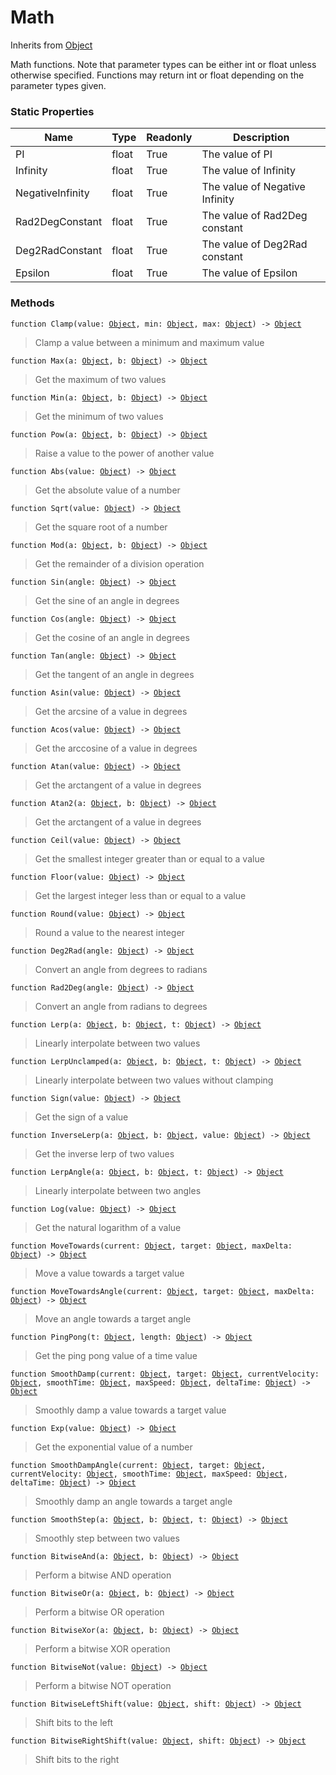 # Math
Inherits from [Object](../objects/Object.md)

Math functions. Note that parameter types can be either int or float unless otherwise specified.
Functions may return int or float depending on the parameter types given.

### Static Properties
|Name|Type|Readonly|Description|
|---|---|---|---|
|PI|float|True|The value of PI|
|Infinity|float|True|The value of Infinity|
|NegativeInfinity|float|True|The value of Negative Infinity|
|Rad2DegConstant|float|True|The value of Rad2Deg constant|
|Deg2RadConstant|float|True|The value of Deg2Rad constant|
|Epsilon|float|True|The value of Epsilon|


### Methods
<pre class="language-typescript"><code class="lang-typescript">function Clamp(value: <a data-footnote-ref href="#user-content-fn-37">Object</a>, min: <a data-footnote-ref href="#user-content-fn-37">Object</a>, max: <a data-footnote-ref href="#user-content-fn-37">Object</a>) -> <a data-footnote-ref href="#user-content-fn-37">Object</a></code></pre>
> Clamp a value between a minimum and maximum value

<pre class="language-typescript"><code class="lang-typescript">function Max(a: <a data-footnote-ref href="#user-content-fn-37">Object</a>, b: <a data-footnote-ref href="#user-content-fn-37">Object</a>) -> <a data-footnote-ref href="#user-content-fn-37">Object</a></code></pre>
> Get the maximum of two values

<pre class="language-typescript"><code class="lang-typescript">function Min(a: <a data-footnote-ref href="#user-content-fn-37">Object</a>, b: <a data-footnote-ref href="#user-content-fn-37">Object</a>) -> <a data-footnote-ref href="#user-content-fn-37">Object</a></code></pre>
> Get the minimum of two values

<pre class="language-typescript"><code class="lang-typescript">function Pow(a: <a data-footnote-ref href="#user-content-fn-37">Object</a>, b: <a data-footnote-ref href="#user-content-fn-37">Object</a>) -> <a data-footnote-ref href="#user-content-fn-37">Object</a></code></pre>
> Raise a value to the power of another value

<pre class="language-typescript"><code class="lang-typescript">function Abs(value: <a data-footnote-ref href="#user-content-fn-37">Object</a>) -> <a data-footnote-ref href="#user-content-fn-37">Object</a></code></pre>
> Get the absolute value of a number

<pre class="language-typescript"><code class="lang-typescript">function Sqrt(value: <a data-footnote-ref href="#user-content-fn-37">Object</a>) -> <a data-footnote-ref href="#user-content-fn-37">Object</a></code></pre>
> Get the square root of a number

<pre class="language-typescript"><code class="lang-typescript">function Mod(a: <a data-footnote-ref href="#user-content-fn-37">Object</a>, b: <a data-footnote-ref href="#user-content-fn-37">Object</a>) -> <a data-footnote-ref href="#user-content-fn-37">Object</a></code></pre>
> Get the remainder of a division operation

<pre class="language-typescript"><code class="lang-typescript">function Sin(angle: <a data-footnote-ref href="#user-content-fn-37">Object</a>) -> <a data-footnote-ref href="#user-content-fn-37">Object</a></code></pre>
> Get the sine of an angle in degrees

<pre class="language-typescript"><code class="lang-typescript">function Cos(angle: <a data-footnote-ref href="#user-content-fn-37">Object</a>) -> <a data-footnote-ref href="#user-content-fn-37">Object</a></code></pre>
> Get the cosine of an angle in degrees

<pre class="language-typescript"><code class="lang-typescript">function Tan(angle: <a data-footnote-ref href="#user-content-fn-37">Object</a>) -> <a data-footnote-ref href="#user-content-fn-37">Object</a></code></pre>
> Get the tangent of an angle in degrees

<pre class="language-typescript"><code class="lang-typescript">function Asin(value: <a data-footnote-ref href="#user-content-fn-37">Object</a>) -> <a data-footnote-ref href="#user-content-fn-37">Object</a></code></pre>
> Get the arcsine of a value in degrees

<pre class="language-typescript"><code class="lang-typescript">function Acos(value: <a data-footnote-ref href="#user-content-fn-37">Object</a>) -> <a data-footnote-ref href="#user-content-fn-37">Object</a></code></pre>
> Get the arccosine of a value in degrees

<pre class="language-typescript"><code class="lang-typescript">function Atan(value: <a data-footnote-ref href="#user-content-fn-37">Object</a>) -> <a data-footnote-ref href="#user-content-fn-37">Object</a></code></pre>
> Get the arctangent of a value in degrees

<pre class="language-typescript"><code class="lang-typescript">function Atan2(a: <a data-footnote-ref href="#user-content-fn-37">Object</a>, b: <a data-footnote-ref href="#user-content-fn-37">Object</a>) -> <a data-footnote-ref href="#user-content-fn-37">Object</a></code></pre>
> Get the arctangent of a value in degrees

<pre class="language-typescript"><code class="lang-typescript">function Ceil(value: <a data-footnote-ref href="#user-content-fn-37">Object</a>) -> <a data-footnote-ref href="#user-content-fn-37">Object</a></code></pre>
> Get the smallest integer greater than or equal to a value

<pre class="language-typescript"><code class="lang-typescript">function Floor(value: <a data-footnote-ref href="#user-content-fn-37">Object</a>) -> <a data-footnote-ref href="#user-content-fn-37">Object</a></code></pre>
> Get the largest integer less than or equal to a value

<pre class="language-typescript"><code class="lang-typescript">function Round(value: <a data-footnote-ref href="#user-content-fn-37">Object</a>) -> <a data-footnote-ref href="#user-content-fn-37">Object</a></code></pre>
> Round a value to the nearest integer

<pre class="language-typescript"><code class="lang-typescript">function Deg2Rad(angle: <a data-footnote-ref href="#user-content-fn-37">Object</a>) -> <a data-footnote-ref href="#user-content-fn-37">Object</a></code></pre>
> Convert an angle from degrees to radians

<pre class="language-typescript"><code class="lang-typescript">function Rad2Deg(angle: <a data-footnote-ref href="#user-content-fn-37">Object</a>) -> <a data-footnote-ref href="#user-content-fn-37">Object</a></code></pre>
> Convert an angle from radians to degrees

<pre class="language-typescript"><code class="lang-typescript">function Lerp(a: <a data-footnote-ref href="#user-content-fn-37">Object</a>, b: <a data-footnote-ref href="#user-content-fn-37">Object</a>, t: <a data-footnote-ref href="#user-content-fn-37">Object</a>) -> <a data-footnote-ref href="#user-content-fn-37">Object</a></code></pre>
> Linearly interpolate between two values

<pre class="language-typescript"><code class="lang-typescript">function LerpUnclamped(a: <a data-footnote-ref href="#user-content-fn-37">Object</a>, b: <a data-footnote-ref href="#user-content-fn-37">Object</a>, t: <a data-footnote-ref href="#user-content-fn-37">Object</a>) -> <a data-footnote-ref href="#user-content-fn-37">Object</a></code></pre>
> Linearly interpolate between two values without clamping

<pre class="language-typescript"><code class="lang-typescript">function Sign(value: <a data-footnote-ref href="#user-content-fn-37">Object</a>) -> <a data-footnote-ref href="#user-content-fn-37">Object</a></code></pre>
> Get the sign of a value

<pre class="language-typescript"><code class="lang-typescript">function InverseLerp(a: <a data-footnote-ref href="#user-content-fn-37">Object</a>, b: <a data-footnote-ref href="#user-content-fn-37">Object</a>, value: <a data-footnote-ref href="#user-content-fn-37">Object</a>) -> <a data-footnote-ref href="#user-content-fn-37">Object</a></code></pre>
> Get the inverse lerp of two values

<pre class="language-typescript"><code class="lang-typescript">function LerpAngle(a: <a data-footnote-ref href="#user-content-fn-37">Object</a>, b: <a data-footnote-ref href="#user-content-fn-37">Object</a>, t: <a data-footnote-ref href="#user-content-fn-37">Object</a>) -> <a data-footnote-ref href="#user-content-fn-37">Object</a></code></pre>
> Linearly interpolate between two angles

<pre class="language-typescript"><code class="lang-typescript">function Log(value: <a data-footnote-ref href="#user-content-fn-37">Object</a>) -> <a data-footnote-ref href="#user-content-fn-37">Object</a></code></pre>
> Get the natural logarithm of a value

<pre class="language-typescript"><code class="lang-typescript">function MoveTowards(current: <a data-footnote-ref href="#user-content-fn-37">Object</a>, target: <a data-footnote-ref href="#user-content-fn-37">Object</a>, maxDelta: <a data-footnote-ref href="#user-content-fn-37">Object</a>) -> <a data-footnote-ref href="#user-content-fn-37">Object</a></code></pre>
> Move a value towards a target value

<pre class="language-typescript"><code class="lang-typescript">function MoveTowardsAngle(current: <a data-footnote-ref href="#user-content-fn-37">Object</a>, target: <a data-footnote-ref href="#user-content-fn-37">Object</a>, maxDelta: <a data-footnote-ref href="#user-content-fn-37">Object</a>) -> <a data-footnote-ref href="#user-content-fn-37">Object</a></code></pre>
> Move an angle towards a target angle

<pre class="language-typescript"><code class="lang-typescript">function PingPong(t: <a data-footnote-ref href="#user-content-fn-37">Object</a>, length: <a data-footnote-ref href="#user-content-fn-37">Object</a>) -> <a data-footnote-ref href="#user-content-fn-37">Object</a></code></pre>
> Get the ping pong value of a time value

<pre class="language-typescript"><code class="lang-typescript">function SmoothDamp(current: <a data-footnote-ref href="#user-content-fn-37">Object</a>, target: <a data-footnote-ref href="#user-content-fn-37">Object</a>, currentVelocity: <a data-footnote-ref href="#user-content-fn-37">Object</a>, smoothTime: <a data-footnote-ref href="#user-content-fn-37">Object</a>, maxSpeed: <a data-footnote-ref href="#user-content-fn-37">Object</a>, deltaTime: <a data-footnote-ref href="#user-content-fn-37">Object</a>) -> <a data-footnote-ref href="#user-content-fn-37">Object</a></code></pre>
> Smoothly damp a value towards a target value

<pre class="language-typescript"><code class="lang-typescript">function Exp(value: <a data-footnote-ref href="#user-content-fn-37">Object</a>) -> <a data-footnote-ref href="#user-content-fn-37">Object</a></code></pre>
> Get the exponential value of a number

<pre class="language-typescript"><code class="lang-typescript">function SmoothDampAngle(current: <a data-footnote-ref href="#user-content-fn-37">Object</a>, target: <a data-footnote-ref href="#user-content-fn-37">Object</a>, currentVelocity: <a data-footnote-ref href="#user-content-fn-37">Object</a>, smoothTime: <a data-footnote-ref href="#user-content-fn-37">Object</a>, maxSpeed: <a data-footnote-ref href="#user-content-fn-37">Object</a>, deltaTime: <a data-footnote-ref href="#user-content-fn-37">Object</a>) -> <a data-footnote-ref href="#user-content-fn-37">Object</a></code></pre>
> Smoothly damp an angle towards a target angle

<pre class="language-typescript"><code class="lang-typescript">function SmoothStep(a: <a data-footnote-ref href="#user-content-fn-37">Object</a>, b: <a data-footnote-ref href="#user-content-fn-37">Object</a>, t: <a data-footnote-ref href="#user-content-fn-37">Object</a>) -> <a data-footnote-ref href="#user-content-fn-37">Object</a></code></pre>
> Smoothly step between two values

<pre class="language-typescript"><code class="lang-typescript">function BitwiseAnd(a: <a data-footnote-ref href="#user-content-fn-37">Object</a>, b: <a data-footnote-ref href="#user-content-fn-37">Object</a>) -> <a data-footnote-ref href="#user-content-fn-37">Object</a></code></pre>
> Perform a bitwise AND operation

<pre class="language-typescript"><code class="lang-typescript">function BitwiseOr(a: <a data-footnote-ref href="#user-content-fn-37">Object</a>, b: <a data-footnote-ref href="#user-content-fn-37">Object</a>) -> <a data-footnote-ref href="#user-content-fn-37">Object</a></code></pre>
> Perform a bitwise OR operation

<pre class="language-typescript"><code class="lang-typescript">function BitwiseXor(a: <a data-footnote-ref href="#user-content-fn-37">Object</a>, b: <a data-footnote-ref href="#user-content-fn-37">Object</a>) -> <a data-footnote-ref href="#user-content-fn-37">Object</a></code></pre>
> Perform a bitwise XOR operation

<pre class="language-typescript"><code class="lang-typescript">function BitwiseNot(value: <a data-footnote-ref href="#user-content-fn-37">Object</a>) -> <a data-footnote-ref href="#user-content-fn-37">Object</a></code></pre>
> Perform a bitwise NOT operation

<pre class="language-typescript"><code class="lang-typescript">function BitwiseLeftShift(value: <a data-footnote-ref href="#user-content-fn-37">Object</a>, shift: <a data-footnote-ref href="#user-content-fn-37">Object</a>) -> <a data-footnote-ref href="#user-content-fn-37">Object</a></code></pre>
> Shift bits to the left

<pre class="language-typescript"><code class="lang-typescript">function BitwiseRightShift(value: <a data-footnote-ref href="#user-content-fn-37">Object</a>, shift: <a data-footnote-ref href="#user-content-fn-37">Object</a>) -> <a data-footnote-ref href="#user-content-fn-37">Object</a></code></pre>
> Shift bits to the right


[^0]: [Camera](../static/Camera.md)
[^1]: [Character](../objects/Character.md)
[^2]: [Collider](../objects/Collider.md)
[^3]: [Collision](../objects/Collision.md)
[^4]: [Color](../objects/Color.md)
[^5]: [Convert](../static/Convert.md)
[^6]: [Cutscene](../static/Cutscene.md)
[^7]: [Dict](../objects/Dict.md)
[^8]: [Game](../static/Game.md)
[^9]: [Human](../objects/Human.md)
[^10]: [Input](../static/Input.md)
[^11]: [Json](../static/Json.md)
[^12]: [LineCastHitResult](../objects/LineCastHitResult.md)
[^13]: [LineRenderer](../objects/LineRenderer.md)
[^14]: [List](../objects/List.md)
[^15]: [Map](../static/Map.md)
[^16]: [MapObject](../objects/MapObject.md)
[^17]: [MapTargetable](../objects/MapTargetable.md)
[^18]: [Math](../static/Math.md)
[^19]: [Network](../static/Network.md)
[^20]: [NetworkView](../objects/NetworkView.md)
[^21]: [PersistentData](../static/PersistentData.md)
[^22]: [Physics](../static/Physics.md)
[^23]: [Player](../objects/Player.md)
[^24]: [Quaternion](../objects/Quaternion.md)
[^25]: [Random](../objects/Random.md)
[^26]: [Range](../objects/Range.md)
[^27]: [RoomData](../static/RoomData.md)
[^28]: [Set](../objects/Set.md)
[^29]: [Shifter](../objects/Shifter.md)
[^30]: [String](../static/String.md)
[^31]: [Time](../static/Time.md)
[^32]: [Titan](../objects/Titan.md)
[^33]: [Transform](../objects/Transform.md)
[^34]: [UI](../static/UI.md)
[^35]: [Vector2](../objects/Vector2.md)
[^36]: [Vector3](../objects/Vector3.md)
[^37]: [Object](../objects/Object.md)
[^38]: [Component](../objects/Component.md)
